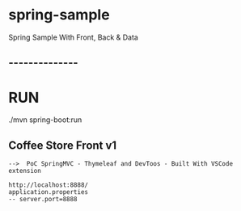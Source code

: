 # spring-sample
Spring Sample With Front, Back &amp; Data

## --------------
# RUN

./mvn spring-boot:run 



## Coffee Store Front v1

    -->  PoC SpringMVC - Thymeleaf and DevToos - Built With VSCode extension

    http://localhost:8888/
    application.properties
    -- server.port=8888



